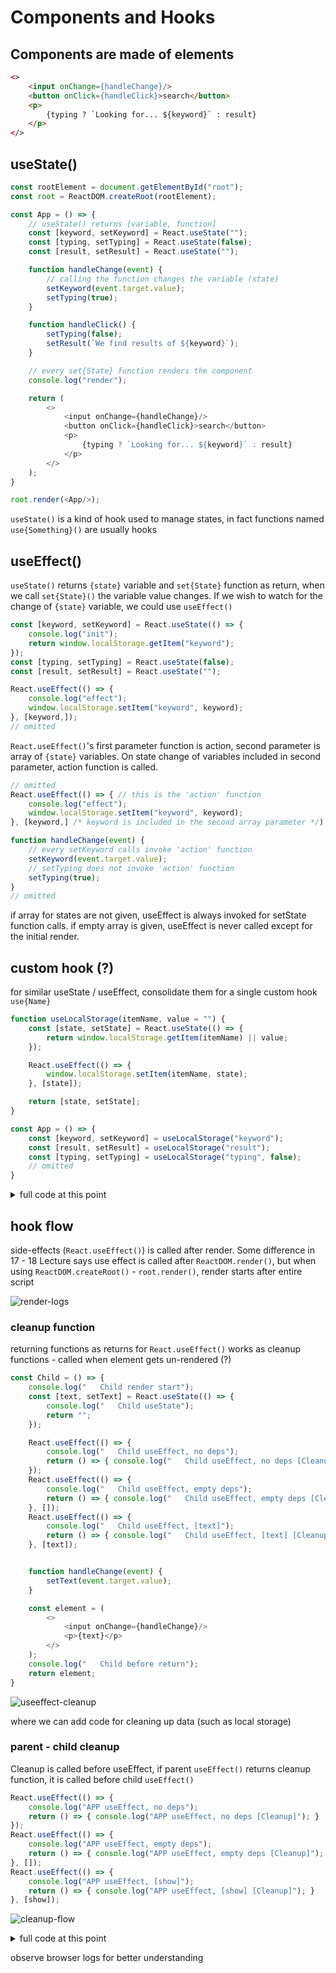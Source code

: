 # Components and Hooks
## Components are made of elements
```html
<> 
    <input onChange={handleChange}/>
    <button onClick={handleClick}>search</button>
    <p>
        {typing ? `Looking for... ${keyword}` : result}
    </p>
</>
```
## useState()
```javascript
const rootElement = document.getElementById("root");
const root = ReactDOM.createRoot(rootElement);

const App = () => {
    // useState() returns [variable, function]
    const [keyword, setKeyword] = React.useState("");
    const [typing, setTyping] = React.useState(false);
    const [result, setResult] = React.useState("");

    function handleChange(event) {
        // calling the function changes the variable (state)
        setKeyword(event.target.value);
        setTyping(true);
    }

    function handleClick() {
        setTyping(false);
        setResult(`We find results of ${keyword}`);
    }

    // every set{State} function renders the component
    console.log("render");

    return (
        <> 
            <input onChange={handleChange}/>
            <button onClick={handleClick}>search</button>
            <p>
                {typing ? `Looking for... ${keyword}` : result}
            </p>
        </>
    );
}

root.render(<App/>);
```
`useState()` is a kind of hook used to manage states, in fact functions named `use{Something}()` are usually hooks

## useEffect()
`useState()` returns `{state}` variable and `set{State}` function as return, when we call `set{State}()` the variable value changes. If we wish to watch for the change of `{state}` variable, we could use `useEffect()`
```javascript
const [keyword, setKeyword] = React.useState(() => {
    console.log("init");
    return window.localStorage.getItem("keyword");
});
const [typing, setTyping] = React.useState(false);
const [result, setResult] = React.useState("");

React.useEffect(() => {
    console.log("effect");
    window.localStorage.setItem("keyword", keyword);
}, [keyword,]);
// omitted
```
`React.useEffect()`'s first parameter function is action, second parameter is array of `{state}` variables. On state change of variables included in second parameter, action function is called.
```javascript
// omitted
React.useEffect(() => { // this is the 'action' function
    console.log("effect");
    window.localStorage.setItem("keyword", keyword);
}, [keyword,] /* keyword is included in the second array parameter */);

function handleChange(event) {
    // every setKeyword calls invoke 'action' function
    setKeyword(event.target.value);
    // setTyping does not invoke 'action' function
    setTyping(true);
}
// omitted
```
if array for states are not given, useEffect is always invoked for setState function calls. if empty array is given, useEffect is never called except for the initial render.

## custom hook (?)
for similar useState / useEffect, consolidate them for a single custom hook `use{Name}`
```javascript
function useLocalStorage(itemName, value = "") {
    const [state, setState] = React.useState(() => {
        return window.localStorage.getItem(itemName) || value;
    });

    React.useEffect(() => {
        window.localStorage.setItem(itemName, state);
    }, [state]);

    return [state, setState];
}

const App = () => {
    const [keyword, setKeyword] = useLocalStorage("keyword");
    const [result, setResult] = useLocalStorage("result");
    const [typing, setTyping] = useLocalStorage("typing", false);
    // omitted
}
```

<details>
    <summary>full code at this point</summary>
    
```javascript
const rootElement = document.getElementById("root");
const root = ReactDOM.createRoot(rootElement);

function useLocalStorage(itemName, value = "") {
const [state, setState] = React.useState(() => {
return window.localStorage.getItem(itemName) || value;
});

    React.useEffect(() => {
        window.localStorage.setItem(itemName, state);
    }, [state]);

    return [state, setState];
}

const App = () => {
const [keyword, setKeyword] = useLocalStorage("keyword");
const [result, setResult] = useLocalStorage("result");
const [typing, setTyping] = useLocalStorage("typing", false);

    function handleChange(event) {
        setKeyword(event.target.value);
        setTyping(true);
    }

    function handleClick() {
        window.localStorage.setItem("keyword", keyword);
        setTyping(false);
        setResult(`We find results of ${keyword}`);
    }
    return (
        <>
            <input onChange={handleChange} value={keyword}/>
            <button onClick={handleClick}>search</button>
            <p>
                {typing ? `Looking for... ${keyword}` : result}
            </p>
        </>
    );
}

root.render(<App/>);
```
</details>


## hook flow
side-effects (`React.useEffect()`) is called after render. Some difference in 17 - 18 Lecture says use effect is called after `ReactDOM.render()`, but when using `ReactDOM.createRoot()` - `root.render()`, render starts after entire script

![render-logs](images/render-logs.png)

### cleanup function
returning functions as returns for `React.useEffect()` works as cleanup functions - called when element gets un-rendered (?)
```javascript
const Child = () => {
    console.log("   Child render start");
    const [text, setText] = React.useState(() => {
        console.log("   Child useState");
        return "";
    });

    React.useEffect(() => {
        console.log("   Child useEffect, no deps");
        return () => { console.log("   Child useEffect, no deps [Cleanup]"); }
    });
    React.useEffect(() => {
        console.log("   Child useEffect, empty deps");
        return () => { console.log("   Child useEffect, empty deps [Cleanup]"); }
    }, []);
    React.useEffect(() => {
        console.log("   Child useEffect, [text]");
        return () => { console.log("   Child useEffect, [text] [Cleanup]"); }
    }, [text]);


    function handleChange(event) {
        setText(event.target.value);
    }

    const element = (
        <>
            <input onChange={handleChange}/>
            <p>{text}</p>
        </>
    );
    console.log("   Child before return");
    return element;
}
```

![useeffect-cleanup](images/useeffect-cleanup.png)

where we can add code for cleaning up data (such as local storage)
### parent - child cleanup
Cleanup is called before useEffect, if parent `useEffect()` returns cleanup function, it is called before child `useEffect()`
```javascript
React.useEffect(() => {
    console.log("APP useEffect, no deps");
    return () => { console.log("APP useEffect, no deps [Cleanup]"); }
});
React.useEffect(() => {
    console.log("APP useEffect, empty deps");
    return () => { console.log("APP useEffect, empty deps [Cleanup]"); }
}, []);
React.useEffect(() => {
    console.log("APP useEffect, [show]");
    return () => { console.log("APP useEffect, [show] [Cleanup]"); }
}, [show]);
```

![cleanup-flow](images/cleanup-flow.png)

<details>
    <summary>full code at this point</summary>

```javascript
const rootElement = document.getElementById("root");
const root = ReactDOM.createRoot(rootElement);

const Child = () => {
    console.log("   Child render start");
    const [text, setText] = React.useState(() => {
        console.log("   Child useState");
        return "";
    });

    React.useEffect(() => {
        console.log("   Child useEffect, no deps");
        return () => { console.log("   Child useEffect, no deps [Cleanup]"); }
    });
    React.useEffect(() => {
        console.log("   Child useEffect, empty deps");
        return () => { console.log("   Child useEffect, empty deps [Cleanup]"); }
    }, []);
    React.useEffect(() => {
        console.log("   Child useEffect, [text]");
        return () => { console.log("   Child useEffect, [text] [Cleanup]"); }
    }, [text]);


    function handleChange(event) {
        setText(event.target.value);
    }

    const element = (
        <>
            <input onChange={handleChange}/>
            <p>{text}</p>
        </>
    );
    console.log("   Child before return");
    return element;
}

const App = () => {
    console.log("APP render start");
    const [show, setShow] = React.useState(() => {
        console.log("APP useState");
        return false;
    });

    React.useEffect(() => {
        console.log("APP useEffect, no deps");
        return () => { console.log("APP useEffect, no deps [Cleanup]"); }
    });
    React.useEffect(() => {
        console.log("APP useEffect, empty deps");
        return () => { console.log("APP useEffect, empty deps [Cleanup]"); }
    }, []);
    React.useEffect(() => {
        console.log("APP useEffect, [show]");
        return () => { console.log("APP useEffect, [show] [Cleanup]"); }
    }, [show]);

    function handleClick() {
        setShow((prev) => !prev);
    }


    const element = <>
        <button onClick={handleClick}>Search</button>
        {show ? <Child/> : <></>}
    </>;
    console.log("APP before return");
    return element;
}

root.render(<App/>);
console.log("script end")
```
</details>

observe browser logs for better understanding
